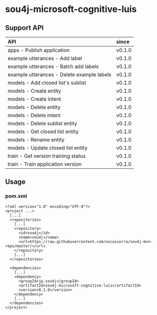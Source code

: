# sou4j-microsoft-cognitive-luis

## Support API

| API                                                                | since  |
| :----------------------------------------------------------------- | :----- |
| apps - Publish application                                         | v0.1.0 |
| example utterances - Add label                                     | v0.1.0 |
| example utterances - Batch add labels                              | v0.1.0 |
| example utterances - Delete example labels                         | v0.1.0 |
| models - Add closed list's sublist                                 | v0.1.0 |
| models - Create entity                                             | v0.1.0 |
| models - Create intent                                             | v0.1.0 |
| models - Delete entity                                             | v0.1.0 |
| models - Delete intent                                             | v0.1.0 |
| models - Delete sublist entity                                     | v0.1.0 |
| models - Get closed list entity                                    | v0.1.0 |
| models - Rename entity                                             | v0.1.0 |
| models - Update closed list entity                                 | v0.1.0 |
| train - Get version training status                                | v0.1.0 |
| train - Train application version                                  | v0.1.0 |

## Usage

### pom.xml

```
<?xml version="1.0" encoding="UTF-8"?>
<project ...>
  [...]
  <repositories>
    [...]
    <repository>
      <id>sou4j</id>
      <name>sou4j</name>
      <url>https://raw.githubusercontent.com/oscasierra/sou4j-mvn-repo/master/</url>
    </repository>
    [...]
  </repositories>

  <dependencies>
    [...]
    <dependency>
      <groupId>jp.sou4j</groupId>
      <artifactId>sou4j-microsoft-cognitive-luis</artifactId>
      <version>0.1.0</version>
    </dependency>
    [...]
  </dependencies>
</project>

```
